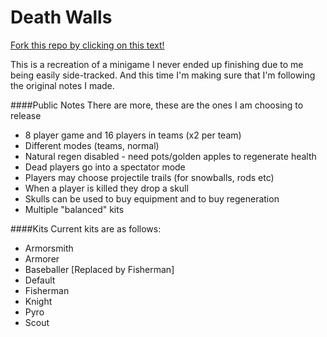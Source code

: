 # Death Walls
[Fork this repo by clicking on this text!](https://github.com/boomboompower/DeathWalls/fork)

This is a recreation of a minigame I never ended up finishing due to me being easily side-tracked. 
And this time I'm making sure that I'm following the original notes I made.

####Public Notes
There are more, these are the ones I am choosing to release
* 8 player game and 16 players in teams (x2 per team)
* Different modes (teams, normal)
* Natural regen disabled - need pots/golden apples to regenerate health
* Dead players go into a spectator mode
* Players may choose projectile trails (for snowballs, rods etc)
* When a player is killed they drop a skull
* Skulls can be used to buy equipment and to buy regeneration
* Multiple "balanced" kits

####Kits
Current kits are as follows:
* Armorsmith
* Armorer
* Baseballer [Replaced by Fisherman]
* Default
* Fisherman
* Knight
* Pyro
* Scout